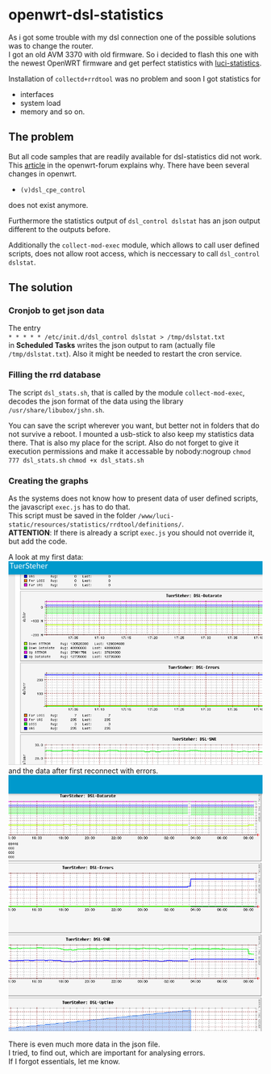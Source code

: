 # openwrt-dsl-statistics #
As i got some trouble with my dsl connection one of the possible solutions was to change the router.   
I got an old AVM 3370 with old firmware. So i decided to flash this one with the newest OpenWRT firmware and get perfect statistics with [luci-statistics](https://openwrt.org/docs/guide-user/luci/luci_app_statistics).   
   
Installation of `collectd+rrdtool` was no problem and soon I got statistics for 
- interfaces
- system load
- memory
and so on.   
   
## The problem ##
But all code samples that are readily available for dsl-statistics did not work.   
This [article](https://forum.openwrt.org/t/openwrt-21-02-dsl-control/89962/23) in the openwrt-forum explains why. There have been several changes in openwrt.   
- `(v)dsl_cpe_control`   

does not exist anymore.   

Furthermore the statistics output of 
`dsl_control dslstat` has an json output different to the outputs before.   

Additionally the `collect-mod-exec` module, which allows to call user defined scripts, does not allow root access, which is neccessary to call `dsl_control dslstat`.   

## The solution ##
### Cronjob to get json data ###
The entry    
`* * * * * /etc/init.d/dsl_control dslstat > /tmp/dslstat.txt`   
in **Scheduled Tasks** writes the json output to ram (actually file `/tmp/dslstat.txt`). Also it might be needed to restart the cron service.   
   
### Filling the rrd database ### 
The script `dsl_stats.sh`, that is called by the module `collect-mod-exec`, decodes the json format of the data using the library `/usr/share/libubox/jshn.sh`.   
   
You can save the script wherever you want, but better not in folders that do not survive a reboot.
I mounted a usb-stick to also keep my statistics data there. That is also my place for the script. 
Also do not forget to give it execution permissions and make it accessable by nobody:nogroup
`chmod 777 dsl_stats.sh`
`chmod +x dsl_stats.sh`   
  
   
### Creating the graphs ###
As the systems does not know how to present data of user defined scripts, the javascript `exec.js` has to do that.   
This script must be saved in the folder `/www/luci-static/resources/statistics/rrdtool/definitions/`.   
**ATTENTION**: If there is already a script `exec.js` you should not override it, but add the code.   

A look at my first data:   
![dsl-statistics](./assets/dslstatistics.png)   
and the data after first reconnect with errors.   
![dsl-statistics-1day](./assets/dslstatistics_1day.png)   

There is even much more data in the json file.   
I tried, to find out, which are important for analysing errors.   
If I forgot essentials, let me know.
